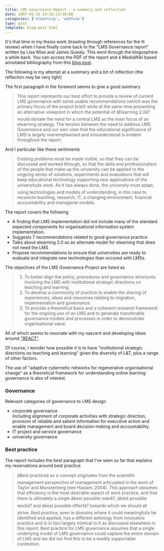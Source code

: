 ```yaml
---
title: LMS Governance Report - a summary and reflection
date: 2007-01-15 14:35:21+10:00
categories: ['elearning', 'webfuse']
type: post
template: blog-post.html
---
```

It's that time in my thesis work (trawling through references for the lit review) when I have finally come back to the "LMS Governance report" written by Lisa Wise and James Quealy. This went through the blogosphere a while back. You can access the PDF of the report and a MediaWiki based annotated bibliography from this [blog post](http://wisebytes.net/wordpress/2006/07/03/lms-governance-final-report/).

The following is my attempt at a summary and a bit of reflection (the reflection may be very light)

The first paragraph in the foreword seems to give a good summary

> This report represents our best effort to provide a review of current LMS governance with some usable recommendations (which was the primary focus of the project brief) while at the same time presenting an alternative viewpoint in which the potential of âElearning 2.0â? would obviate the need for a central LMS as the main focus of an elearning strategy. The tension between the need to address LMS Governance and our own view that the educational significance of LMS is largely overemphasised and misunderstood is evident throughout the report.

And I particular like these sentiments

> Existing problems must be made visible, so that they can be discussed and worked through, so that the skills and professionalism of the people that make up the university can be applied to the ongoing series of solutions, experiments and evaluations that will keep educational technology supporting new applications of the universityâs work. As it has always done, the university must adapt, using technologies and models of understanding, in this case to reconcile teaching, research, IT, a changing environment, financial accountability and managerial models.

The report covers the following

- A finding that LMS implementation did not include many of the standard expected components for organisational information system implementation.
- Suggests 7 recommendations related to good governance practice
- Talks about elearning 2.0 as an alternate model for elearning that does not need the LMS
- Propose recommendations to ensure that universities are ready to evaluate and integrate new technologies than occured with LMSs.

The objectives of the LMS Governance Project are listed as

> 1. To better align the policy, procedures and governance structures involving the LMS with institutional strategic directions on teaching and learning.
> 2. To develop a community of practice to enable the sharing of experiences, ideas and resources relating to migration, implementation and governance.
> 3. To provide a theoretical basis and a coherent research framework for the ongoing use of an LMS and to generate transferable governance models and processes in order to demonstrate organisational value.

All of which seems to resonate with my nascent and developing ideas around ["REACT"](http://cq-pan.cqu.edu.au/david-jones/blog/?cat=15).

Of course, I wonder how possible it is to have "institutional strategic directions on teaching and learning" given the diversity of L&T, plus a range of other factors.

The use of "adaptive cybernetic networks for regenerative organisational change" as a theoretical framework for understanding online learning governance is also of interest.

### Governance

Relevant categories of governance to LMS design

- corporate governance  
    Including alignment of corporate activities with strategic direction, provision of reliable and salient information for executive action and enable management and board decision-making and accountability.
- IT project and service governance
- university governance

### Best practice

The report includes the best paragraph that I've seen so far that explains my reservations around best practice

> âBest practiceâ as a concept originates from the scientific management perspective of management articulated in the work of Taylor and Munsterberg (see Haslam, 2004). This approach assumes that efficiency is the most desirable aspect of work practice, and that there is ultimately a single âbest possible manâ?, âbest possible workâ? and âbest possible effectâ? towards which we should all strive. Best practice, even in domains where it could meaningfully be identified and applied, has a different aetiology from innovative practice and is in fact largely inimical to it as discussed elsewhere in this report. Best practice for LMS governance assumes that a single underlying model of LMS governance could capture the entire domain of LMS and we did not find this to be a readily supportable contention.